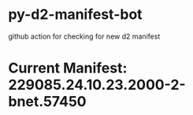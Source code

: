 # py-d2-manifest-bot
github action for checking for new d2 manifest

# Current Manifest: 229085.24.10.23.2000-2-bnet.57450